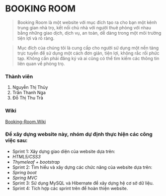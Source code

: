 # BOOKING ROOM

>Booking Room là một website với mục đích tạo ra cho bạn một kênh trung gian nhà trọ, kết nối chủ nhà với người thuê phòng với nhau bằng những giao dịch, dịch vụ, an toàn, dễ dàng trong một môi trường tiện lợi và rõ ràng.

>Mục đích của chúng tôi là cung cấp cho người sử dụng một nền tảng trực tuyến để sử dụng một cách đơn giản, tiện lợi, không rắc rối phức tạp. Không cần phải đăng ký và ai cũng có thể tìm kiếm các thông tin liên quan về phòng trọ.

### Thành viên
1. Nguyễn Thị Thủy
2. Trần Thanh Nga
3. Đỗ Thị Thu Trà

### Wiki
[Booking-Room.Wiki](https://github.com/thuyxd/Booking-Room/wiki/BookingRoom.wiki)

### Để xây dựng website này, nhóm dự định thực hiện các công việc sau:
 * Sprint 1: Xây dựng giao diện của website dựa trên:
  * *HTML5/CSS3*
  * *Thymeleaf + bootstrap*
 * Sprint 2: Tìm hiểu và xây dựng các chức năng của website dựa trên:
  * *Spring boot*
  * *Spring MVC*
 * Sprint 3: Sử dụng MySQL và Hibernate để xây dựng hệ cơ sở dữ liệu.
 * Sprint 4: Tích hợp các sprint trên để hoàn thiện website.
